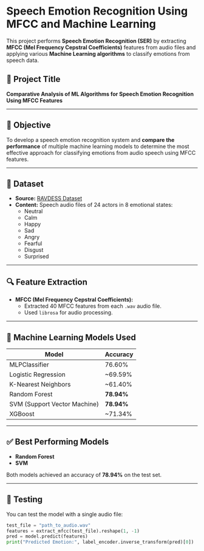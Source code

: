 # Speech Emotion Recognition Using MFCC and Machine Learning

This project performs **Speech Emotion Recognition (SER)** by extracting **MFCC (Mel Frequency Cepstral Coefficients)** features from audio files and applying various **Machine Learning algorithms** to classify emotions from speech data.

## 📌 Project Title

**Comparative Analysis of ML Algorithms for Speech Emotion Recognition Using MFCC Features**

---

## 🎯 Objective

To develop a speech emotion recognition system and **compare the performance** of multiple machine learning models to determine the most effective approach for classifying emotions from audio speech using MFCC features.

---

## 📂 Dataset

- **Source:** [RAVDESS Dataset](https://www.kaggle.com/datasets/uwrfkaggler/ravdess-emotional-speech-audio)  
- **Content:** Speech audio files of 24 actors in 8 emotional states:
  - Neutral
  - Calm
  - Happy
  - Sad
  - Angry
  - Fearful
  - Disgust
  - Surprised

---

## 🔍 Feature Extraction

- **MFCC (Mel Frequency Cepstral Coefficients):**
  - Extracted 40 MFCC features from each `.wav` audio file.
  - Used `librosa` for audio processing.

---

## 🤖 Machine Learning Models Used

| Model                | Accuracy |
|---------------------|----------|
| MLPClassifier        | 76.60%   |
| Logistic Regression  | ~69.59%  |
| K-Nearest Neighbors  | ~61.40%  |
| Random Forest        | **78.94%** |
| SVM (Support Vector Machine) | **78.94%** |
| XGBoost              | ~71.34%  |

---

## ✅ Best Performing Models

- **Random Forest**
- **SVM**

Both models achieved an accuracy of **78.94%** on the test set.

---

## 🧪 Testing

You can test the model with a single audio file:

```python
test_file = "path_to_audio.wav"
features = extract_mfcc(test_file).reshape(1, -1)
pred = model.predict(features)
print("Predicted Emotion:", label_encoder.inverse_transform(pred)[0])
